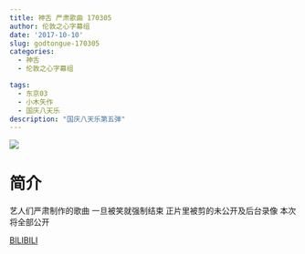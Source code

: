 ```yaml
---
title: 神舌 严肃歌曲 170305
author: 伦敦之心字幕组
date: '2017-10-10'
slug: godtongue-170305
categories:
  - 神舌
  - 伦敦之心字幕组

tags:
  - 东京03
  - 小木矢作
  - 国庆八天乐
description: "国庆八天乐第五弹"
---
```



![](https://wx2.sinaimg.cn/mw1024/a5ffaf9bgy1fk70xvslayj210c0mpn1u.jpg)

# 简介

艺人们严肃制作的歌曲
一旦被笑就强制结束
正片里被剪的未公开及后台录像
本次将全部公开 

[BILIBILI](http://www.bilibili.com/video/av15067069/)
